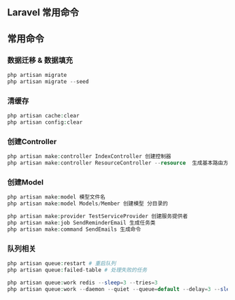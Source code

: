 Laravel 常用命令
---
## 常用命令
### 数据迁移 & 数据填充
```php
php artisan migrate
php artisan migrate --seed
```

### 清缓存
```php
php artisan cache:clear
php artisan config:clear
```

### 创建Controller
```php
php artisan make:controller IndexController 创建控制器
php artisan make:controller ResourceController --resource  生成基本路由方法
```
### 创建Model
```php
php artisan make:model 模型文件名
php artisan make:model Models/Member 创建模型 分目录的
```

```php
php artisan make:provider TestServiceProvider 创建服务提供者
php artisan make:job SendReminderEmail 生成任务类
php artisan make:command SendEmails 生成命令
```


### 队列相关
```php
php artisan queue:restart # 重启队列
php artisan queue:failed-table # 处理失败的任务

php artisan queue:work redis --sleep=3 --tries=3
php artisan queue:work --daemon --quiet --queue=default --delay=3 --sleep=3 --tries=3
```

